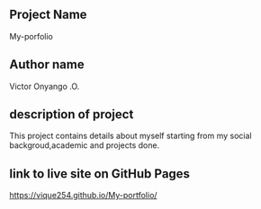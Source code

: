 ## Project Name
My-porfolio
## Author name
Victor Onyango .O.
## description of project
This project contains details about myself starting from my social backgroud,academic and projects done.
## link to live site on GitHub Pages
https://vique254.github.io/My-portfolio/

